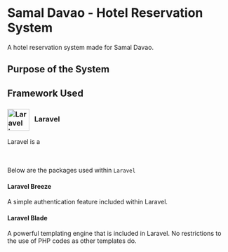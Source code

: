 # Samal Davao - Hotel Reservation System

A hotel reservation system made for Samal Davao.

## Purpose of the System




## Framework Used

### <img src="https://upload.wikimedia.org/wikipedia/commons/thumb/9/9a/Laravel.svg/985px-Laravel.svg.png" width="50" align="center" alt="Laravel icon" > &nbsp; Laravel 
Laravel is a

\
\
Below are the packages used within `Laravel`
#### Laravel Breeze
A simple authentication feature included within Laravel.

#### Laravel Blade
A powerful templating engine that is included in Laravel. No restrictions to the use of PHP codes as other templates do.
